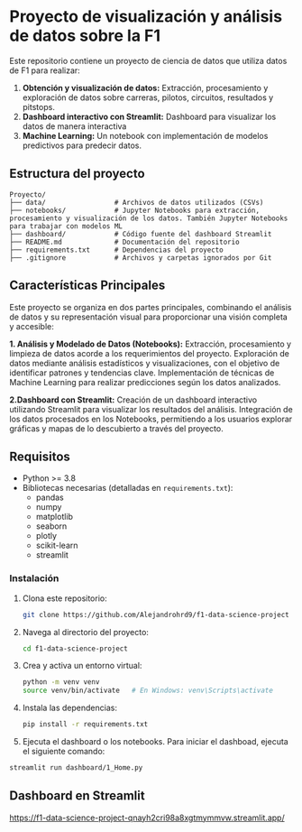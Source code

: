 # Proyecto de visualización y análisis de datos sobre la F1

Este repositorio contiene un proyecto de ciencia de datos que utiliza datos de F1 para realizar:
1. **Obtención y visualización de datos:** Extracción, procesamiento y exploración de datos sobre carreras, pilotos, circuitos, resultados y pitstops.
2. **Dashboard interactivo con Streamlit:** Dashboard para visualizar los datos de manera interactiva
3. **Machine Learning:** Un notebook con implementación de modelos predictivos para predecir datos.

## Estructura del proyecto
```
Proyecto/
├── data/                 # Archivos de datos utilizados (CSVs)
├── notebooks/            # Jupyter Notebooks para extracción, procesamiento y visualización de los datos. También Jupyter Notebooks para trabajar con modelos ML
├── dashboard/            # Código fuente del dashboard Streamlit
├── README.md             # Documentación del repositorio
├── requirements.txt      # Dependencias del proyecto
├── .gitignore            # Archivos y carpetas ignorados por Git
```

## Características Principales
Este proyecto se organiza en dos partes principales, combinando el análisis de datos y su representación visual para proporcionar una visión completa y accesible:

**1. Análisis y Modelado de Datos (Notebooks):**
Extracción, procesamiento y limpieza de datos acorde a los requerimientos del proyecto.
Exploración de datos mediante análisis estadísticos y visualizaciones, con el objetivo de identificar patrones y tendencias clave.
Implementación de técnicas de Machine Learning para realizar predicciones según los datos analizados.

**2.Dashboard con Streamlit:**
Creación de un dashboard interactivo utilizando Streamlit para visualizar los resultados del análisis.
Integración de los datos procesados en los Notebooks, permitiendo a los usuarios explorar gráficas y mapas de lo descubierto a través del proyecto.


## Requisitos

- Python >= 3.8
- Bibliotecas necesarias (detalladas en `requirements.txt`):
  - pandas
  - numpy
  - matplotlib
  - seaborn
  - plotly
  - scikit-learn
  - streamlit

### Instalación
1. Clona este repositorio:
   ```bash
   git clone https://github.com/Alejandrohrd9/f1-data-science-project
   ```

2. Navega al directorio del proyecto:
   ```bash
   cd f1-data-science-project
   ```

3. Crea y activa un entorno virtual:
   ```bash
   python -m venv venv
   source venv/bin/activate   # En Windows: venv\Scripts\activate
   ```

4. Instala las dependencias:
   ```bash
   pip install -r requirements.txt
   ```

5. Ejecuta el dashboard o los notebooks.
Para iniciar el dashboad, ejecuta el siguiente comando:
```bash
streamlit run dashboard/1_Home.py
```

## Dashboard en Streamlit
https://f1-data-science-project-qnayh2cri98a8xgtmymmvw.streamlit.app/